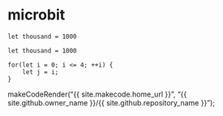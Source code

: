 # microbit

```renderblocks
let thousand = 1000
```

```blocks
let thousand = 1000
```

```block
for(let i = 0; i <= 4; ++i) {
    let j = i;
}
```

makeCodeRender(“{{ site.makecode.home_url }}”, “{{ site.github.owner_name }}/{{ site.github.repository_name }}”);
